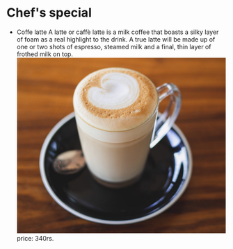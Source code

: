 # Chef's special
* Coffe latte
  A latte or caffè latte is a milk coffee that boasts a silky layer of foam as a real highlight to the drink. A true latte will be made up of one or two shots of espresso, steamed milk and a final, thin layer of frothed milk on top.
  ![alt text](image.png)
  price: 340rs.